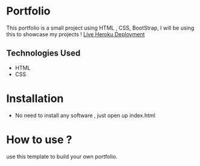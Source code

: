 # Portfolio
This portfolio is a small project using HTML , CSS, BootStrap, I will be using this to showcase my projects !
[Live Heroku Deployment](https://portfolio-akshaytech.herokuapp.com/)
## Technologies Used
- HTML
- CSS
# Installation
- No need to install any software , just open up index.html
# How to use ?
use this template to build your own portfolio.